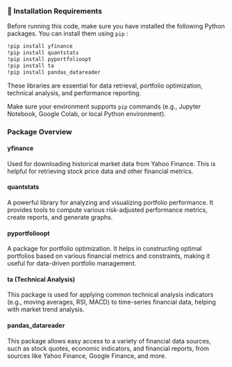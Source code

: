### 🔧 Installation Requirements

Before running this code, make sure you have installed the following Python packages. You can install them using `pip` :

```bash
!pip install yfinance
!pip install quantstats
!pip install pyportfolioopt
!pip install ta
!pip install pandas_datareader
```
These libraries are essential for data retrieval, portfolio optimization, technical analysis, and performance reporting.

Make sure your environment supports `pip` commands (e.g., Jupyter Notebook, Google Colab, or local Python environment).

### Package Overview

#### yfinance
Used for downloading historical market data from Yahoo Finance. This is helpful for retrieving stock price data and other financial metrics.

#### quantstats
A powerful library for analyzing and visualizing portfolio performance. It provides tools to compute various risk-adjusted performance metrics, create reports, and generate graphs.

#### pyportfolioopt
A package for portfolio optimization. It helps in constructing optimal portfolios based on various financial metrics and constraints, making it useful for data-driven portfolio management.

#### ta (Technical Analysis)
This package is used for applying common technical analysis indicators (e.g., moving averages, RSI, MACD) to time-series financial data, helping with market trend analysis.

#### pandas_datareader
This package allows easy access to a variety of financial data sources, such as stock quotes, economic indicators, and financial reports, from sources like Yahoo Finance, Google Finance, and more.
